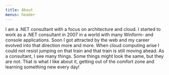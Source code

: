 ```yaml
---
title: About
menus: header
---
```


I am a .NET consultant with a focus on architecture and cloud. I started to work as a .NET consultant in 2007 in a world with many Winform- and console applications. Soon I got attracted by the web and my career evolved into that direction more and more. When cloud computing arise I could not resist jumping on that train and that train is still moving ahead.
As a consultant, I see many things. Some things might look the same, but they are not. That is what I like about it, getting out of the comfort zone and learning something new every day!